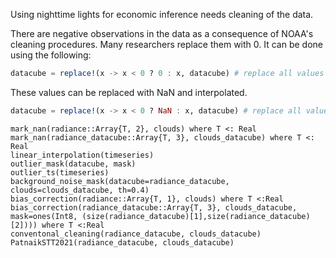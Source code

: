 Using nighttime lights for economic inference needs cleaning of the data.   

There are negative observations in the data as a consequence of NOAA's cleaning procedures. Many researchers replace them with 0. It can be done using the following:
```julia
datacube = replace!(x -> x < 0 ? 0 : x, datacube) # replace all values below 0 with 0
```
These values can be replaced with NaN and interpolated. 
```julia
datacube = replace!(x -> x < 0 ? NaN : x, datacube) # replace all values below 0 with NaN
```

```@docs
mark_nan(radiance::Array{T, 2}, clouds) where T <: Real
mark_nan(radiance_datacube::Array{T, 3}, clouds_datacube) where T <: Real
linear_interpolation(timeseries)
outlier_mask(datacube, mask)
outlier_ts(timeseries)
background_noise_mask(datacube=radiance_datacube, clouds=clouds_datacube, th=0.4)
bias_correction(radiance::Array{T, 1}, clouds) where T <:Real
bias_correction(radiance_datacube::Array{T, 3}, clouds_datacube, mask=ones(Int8, (size(radiance_datacube)[1],size(radiance_datacube)[2]))) where T <:Real
conventonal_cleaning(radiance_datacube, clouds_datacube)
PatnaikSTT2021(radiance_datacube, clouds_datacube)
```
